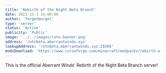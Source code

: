 ```yaml
---
title: 'Rebirth of the Night Beta Branch'
date: 2021-12-1 14:00:00
author: 'fergenbergel'
type: 'server'
status: 'Active'
publicity: 'Public'
image: '../../images/rotn-banner.png'
address: 'rotnbeta.aberrantwinds.xyz'
lookupAddress: 'rotnbeta.aberrantwinds.xyz:25568'
modsDownload: 'https://www.curseforge.com/minecraft/modpacks/rebirth-of-the-night/files'
---
```


This is the official Aberrant Winds' Rebirth of the Night Beta Branch server!